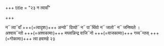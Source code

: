 +++
title = "२३ न त्वावाँ"

+++


न᳓ त्वा᳓वाँ +++(=त्वादृशः)+++ अन्यो᳓ दिव्यो᳓ न᳓ पा᳓र्थिवो न᳓ जातो᳓ न᳓ जनिष्यते ।  
अश्वाय᳓न्तो +++(=अश्वकामाः)+++ मघवन्निन्द्र वाजि᳓नो +++(=वाजकामाः)+++ गव्य᳓न्तस् +++(=गोकामाः)+++ त्वा हवामहे २३  
